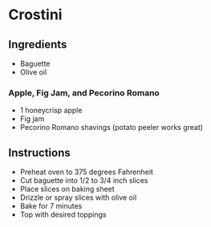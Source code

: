 Crostini
========

Ingredients
-----------
- Baguette
- Olive oil

### Apple, Fig Jam, and Pecorino Romano
- 1 honeycrisp apple
- Fig jam
- Pecorino Romano shavings (potato peeler works great)

Instructions
------------
- Preheat oven to 375 degrees Fahrenheit
- Cut baguette into 1/2 to 3/4 inch slices
- Place slices on baking sheet
- Drizzle or spray slices with olive oil
- Bake for 7 minutes
- Top with desired toppings
